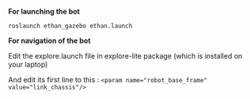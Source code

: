  **For launching the bot**

`roslaunch ethan_gazebo ethan.launch`


**For navigation of the bot**

Edit the explore.launch file in explore-lite package (which is installed on your laptop)

And edit its first line to this : 
`<param name="robot_base_frame" value="link_chassis"/>`

